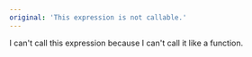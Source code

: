 ```yaml
---
original: 'This expression is not callable.'
---
```


I can't call this expression because I can't call it like a function.

